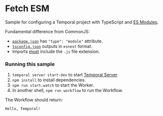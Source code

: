 # Fetch ESM

Sample for configuring a Temporal project with TypeScript and [ES Modules](https://nodejs.org/api/esm.html).

Fundamental difference from CommonJS:

- [`package.json`](./package.json) has `"type": "module"` attribute.
- [`tsconfig.json`](./tsconfig.json) outputs in `esnext` format.
- Imports [must](https://nodejs.org/api/esm.html#esm_mandatory_file_extensions) include the `.js` file extension.

### Running this sample

1. `temporal server start-dev` to start [Temporal Server](https://github.com/temporalio/cli/#installation).
1. `npm install` to install dependencies.
1. `npm run start.watch` to start the Worker.
1. In another shell, `npm run workflow` to run the Workflow.

The Workflow should return:

```
Hello, Temporal!
```
